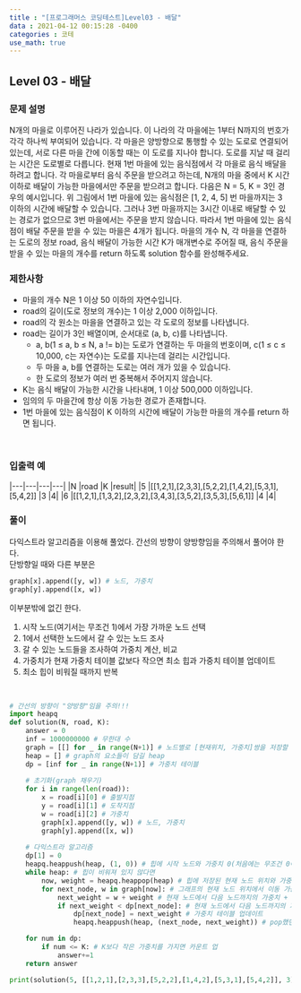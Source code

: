 ```yaml
---
title : "[프로그래머스 코딩테스트]Level03 - 배달"
data : 2021-04-12 00:15:28 -0400
categories : 코테
use_math: true
---
```

## Level 03 - 배달
### 문제 설명
N개의 마을로 이루어진 나라가 있습니다. 이 나라의 각 마을에는 1부터 N까지의 번호가 각각 하나씩 부여되어 있습니다. 각 마을은 양방향으로 통행할 수 있는 도로로 연결되어 있는데, 서로 다른 마을 간에 이동할 때는 이 도로를 지나야 합니다. 도로를 지날 때 걸리는 시간은 도로별로 다릅니다. 현재 1번 마을에 있는 음식점에서 각 마을로 음식 배달을 하려고 합니다. 각 마을로부터 음식 주문을 받으려고 하는데, N개의 마을 중에서 K 시간 이하로 배달이 가능한 마을에서만 주문을 받으려고 합니다. 다음은 N = 5, K = 3인 경우의 예시입니다.
위 그림에서 1번 마을에 있는 음식점은 [1, 2, 4, 5] 번 마을까지는 3 이하의 시간에 배달할 수 있습니다. 그러나 3번 마을까지는 3시간 이내로 배달할 수 있는 경로가 없으므로 3번 마을에서는 주문을 받지 않습니다. 따라서 1번 마을에 있는 음식점이 배달 주문을 받을 수 있는 마을은 4개가 됩니다.
마을의 개수 N, 각 마을을 연결하는 도로의 정보 road, 음식 배달이 가능한 시간 K가 매개변수로 주어질 때, 음식 주문을 받을 수 있는 마을의 개수를 return 하도록 solution 함수를 완성해주세요.
<br>

### 제한사항
- 마을의 개수 N은 1 이상 50 이하의 자연수입니다.
- road의 길이(도로 정보의 개수)는 1 이상 2,000 이하입니다.
- road의 각 원소는 마을을 연결하고 있는 각 도로의 정보를 나타냅니다.
- road는 길이가 3인 배열이며, 순서대로 (a, b, c)를 나타냅니다.
    - a, b(1 ≤ a, b ≤ N, a != b)는 도로가 연결하는 두 마을의 번호이며, c(1 ≤ c ≤ 10,000, c는 자연수)는 도로를 지나는데 걸리는 시간입니다.
    - 두 마을 a, b를 연결하는 도로는 여러 개가 있을 수 있습니다.
    - 한 도로의 정보가 여러 번 중복해서 주어지지 않습니다.
- K는 음식 배달이 가능한 시간을 나타내며, 1 이상 500,000 이하입니다.
- 임의의 두 마을간에 항상 이동 가능한 경로가 존재합니다.
- 1번 마을에 있는 음식점이 K 이하의 시간에 배달이 가능한 마을의 개수를 return 하면 됩니다.
<br>

### 입출력 예
|---|---|---|---|
|N	|road	|K	|result|
|5	|[[1,2,1],[2,3,3],[5,2,2],[1,4,2],[5,3,1],[5,4,2]]	|3	|4|
|6	|[[1,2,1],[1,3,2],[2,3,2],[3,4,3],[3,5,2],[3,5,3],[5,6,1]]	|4	|4|
<br>

### 풀이
다익스트라 알고리즘을 이용해 풀었다. 간선의 방향이 양방향임을 주의해서 풀어야 한다.  
단방향일 때와 다른 부분은  

```python
graph[x].append([y, w]) # 노드, 가중치
graph[y].append([x, w])
```

이부분밖에 없긴 한다.  
1. 시작 노드(여기서는 무조건 1)에서 가장 가까운 노드 선택
2. 1에서 선택한 노드에서 갈 수 있는 노드 조사
3. 갈 수 있는 노드들을 조사하여 가중치 계산, 비교
4. 가중치가 현재 가중치 테이블 값보다 작으면 최소 힙과 가중치 테이블 업데이트
5. 최소 힙이 비워질 때까지 반복
<br>

```python
# 간선의 방향이 "양방향"임을 주의!!!
import heapq
def solution(N, road, K):
    answer = 0
    inf = 1000000000 # 무한대 수
    graph = [[] for _ in range(N+1)] # 노드별로 [현재위치, 가중치]쌍을 저장할 그래프 생성
    heap = [] # graph의 요소들이 담길 heap
    dp = [inf for _ in range(N+1)] # 가중치 테이블
    
    # 초기화(graph 채우기)
    for i in range(len(road)):
        x = road[i][0] # 출발지점
        y = road[i][1] # 도착지점
        w = road[i][2] # 가중치
        graph[x].append([y, w]) # 노드, 가중치
        graph[y].append([x, w])
    
    # 다익스트라 알고리즘
    dp[1] = 0
    heapq.heappush(heap, (1, 0)) # 힙에 시작 노드와 가중치 0(처음에는 무조건 0이므로) push
    while heap: # 힙이 비워져 있지 않다면
        now, weight = heapq.heappop(heap) # 힙에 저장된 현재 노드 위치와 가중치 pop
        for next_node, w in graph[now]: # 그래프의 현재 노드 위치에서 이동 가능한 노드와 해당 가중치
            next_weight = w + weight # 현재 노드에서 다음 노드까지의 가중치 + 현재 노드까지의 가중치
            if next_weight < dp[next_node]: # 현재 노드에서 다음 노드까지의 가중치 + 현재 노드까지의 가중치가 다음 노드의 가중치(초기에 inf값으로 채워진)보다 작으면
                dp[next_node] = next_weight # 가중치 테이블 업데이트
                heapq.heappush(heap, (next_node, next_weight)) # pop했던 heap에 다음 노드와 다음 노드까지의 가중치를 push

    for num in dp: 
        if num <= K: # K보다 작은 가중치를 가지면 카운트 업
            answer+=1
    return answer

print(solution(5, [[1,2,1],[2,3,3],[5,2,2],[1,4,2],[5,3,1],[5,4,2]], 3))

```